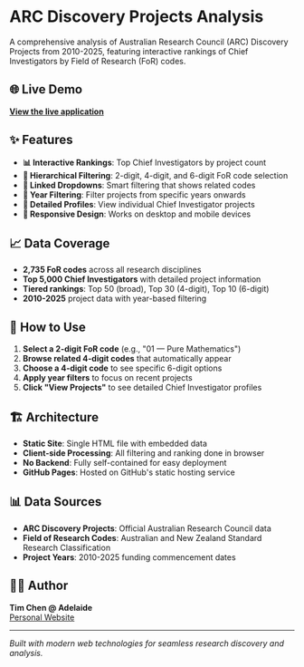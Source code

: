 # ARC Discovery Projects Analysis

A comprehensive analysis of Australian Research Council (ARC) Discovery Projects from 2010-2025, featuring interactive rankings of Chief Investigators by Field of Research (FoR) codes.

## 🌐 Live Demo

**[View the live application](https://ht-timchen.github.io/arc-discovery-analysis/)**

## ✨ Features

- **📊 Interactive Rankings**: Top Chief Investigators by project count
- **🎯 Hierarchical Filtering**: 2-digit, 4-digit, and 6-digit FoR code selection
- **🔗 Linked Dropdowns**: Smart filtering that shows related codes
- **📅 Year Filtering**: Filter projects from specific years onwards
- **👥 Detailed Profiles**: View individual Chief Investigator projects
- **📱 Responsive Design**: Works on desktop and mobile devices

## 📈 Data Coverage

- **2,735 FoR codes** across all research disciplines
- **Top 5,000 Chief Investigators** with detailed project information
- **Tiered rankings**: Top 50 (broad), Top 30 (4-digit), Top 10 (6-digit)
- **2010-2025** project data with year-based filtering

## 🎯 How to Use

1. **Select a 2-digit FoR code** (e.g., "01 — Pure Mathematics")
2. **Browse related 4-digit codes** that automatically appear
3. **Choose a 4-digit code** to see specific 6-digit options
4. **Apply year filters** to focus on recent projects
5. **Click "View Projects"** to see detailed Chief Investigator profiles

## 🏗️ Architecture

- **Static Site**: Single HTML file with embedded data
- **Client-side Processing**: All filtering and ranking done in browser
- **No Backend**: Fully self-contained for easy deployment
- **GitHub Pages**: Hosted on GitHub's static hosting service

## 📊 Data Sources

- **ARC Discovery Projects**: Official Australian Research Council data
- **Field of Research Codes**: Australian and New Zealand Standard Research Classification
- **Project Years**: 2010-2025 funding commencement dates

## 👨‍💻 Author

**Tim Chen @ Adelaide**  
[Personal Website](https://ht-timchen.github.io/)

---

*Built with modern web technologies for seamless research discovery and analysis.*
